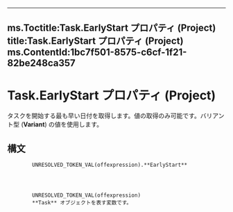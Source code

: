 

---
ms.Toctitle:Task.EarlyStart プロパティ (Project)
title:Task.EarlyStart プロパティ (Project)
ms.ContentId:1bc7f501-8575-c6cf-1f21-82be248ca357
---
# Task.EarlyStart プロパティ (Project)




タスクを開始する最も早い日付を取得します。値の取得のみ可能です。バリアント型 (**Variant**) の値を使用します。

## 構文

            UNRESOLVED_TOKEN_VAL(offexpression).**EarlyStart**




            UNRESOLVED_TOKEN_VAL(offexpression)
            **Task** オブジェクトを表す変数です。




